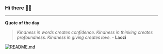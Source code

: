 ### Hi there 👋🏻


---

**Quote of the day**

> *Kindness in words creates confidence. Kindness in thinking creates profoundness. Kindness in giving creates love.* - **Laozi** 

[![README.md](https://github.com/marcolovazzano/marcolovazzano/actions/workflows/readme.yml/badge.svg?branch=main)](https://github.com/marcolovazzano/marcolovazzano/actions/workflows/readme.yml)
